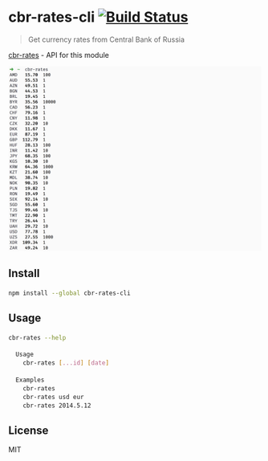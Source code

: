 # cbr-rates-cli [![Build Status][travis-image]][travis-url]

> Get currency rates from Central Bank of Russia

[cbr-rates][cbr-rates] - API for this module

![](screenshot.png)

## Install

```sh
npm install --global cbr-rates-cli
```

## Usage

```sh
cbr-rates --help

  Usage
    cbr-rates [...id] [date]

  Examples
    cbr-rates
    cbr-rates usd eur
    cbr-rates 2014.5.12
```


## License

MIT

[travis-url]: https://travis-ci.org/andrepolischuk/cbr-rates-cli
[travis-image]: https://travis-ci.org/andrepolischuk/cbr-rates-cli.svg?branch=master

[cbr-rates]: https://github.com/andrepolischuk/cbr-rates
